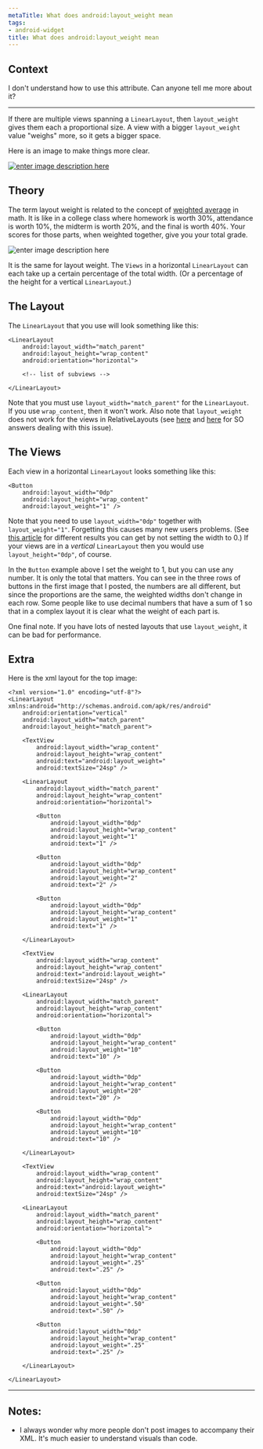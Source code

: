 ```yaml
---
metaTitle: What does android:layout_weight mean
tags:
- android-widget
title: What does android:layout_weight mean
---
```


## Context

I don't understand how to use this attribute. Can anyone tell me more about it?



---

If there are multiple views spanning a `LinearLayout`, then `layout_weight` gives them each a proportional size. A view with a bigger `layout_weight` value "weighs" more, so it gets a bigger space.


Here is an image to make things more clear.


[![enter image description here](https://i.stack.imgur.com/CyYBf.png)](https://i.stack.imgur.com/CyYBf.png)


Theory
------


The term layout weight is related to the concept of [weighted average](http://en.wikipedia.org/wiki/Weighted_arithmetic_mean) in math. It is like in a college class where homework is worth 30%, attendance is worth 10%, the midterm is worth 20%, and the final is worth 40%. Your scores for those parts, when weighted together, give you your total grade.


![enter image description here](https://i.stack.imgur.com/cbfgn.png)


It is the same for layout weight. The `Views` in a horizontal `LinearLayout` can each take up a certain percentage of the total width. (Or a percentage of the height for a vertical `LinearLayout`.)


The Layout
----------


The `LinearLayout` that you use will look something like this:



```
<LinearLayout
    android:layout_width="match_parent"
    android:layout_height="wrap_content"
    android:orientation="horizontal">

    <!-- list of subviews -->

</LinearLayout>

```

Note that you must use `layout_width="match_parent"` for the `LinearLayout`. If you use `wrap_content`, then it won't work. Also note that `layout_weight` does not work for the views in RelativeLayouts (see [here](https://stackoverflow.com/a/16708014/3681880) and [here](https://stackoverflow.com/a/14009266/3681880) for SO answers dealing with this issue).


The Views
---------


Each view in a horizontal `LinearLayout` looks something like this:



```
<Button
    android:layout_width="0dp"
    android:layout_height="wrap_content"
    android:layout_weight="1" />

```

Note that you need to use `layout_width="0dp"` together with `layout_weight="1"`. Forgetting this causes many new users problems. (See [this article](http://ugia.io/2012/01/19/android-linearlayout-distribution-explained-weight-and-sizes/) for different results you can get by not setting the width to 0.) If your views are in a *vertical* `LinearLayout` then you would use `layout_height="0dp"`, of course.


In the `Button` example above I set the weight to 1, but you can use any number. It is only the total that matters. You can see in the three rows of buttons in the first image that I posted, the numbers are all different, but since the proportions are the same, the weighted widths don't change in each row. Some people like to use decimal numbers that have a sum of 1 so that in a complex layout it is clear what the weight of each part is.


One final note. If you have lots of nested layouts that use `layout_weight`, it can be bad for performance.


Extra
-----


Here is the xml layout for the top image:



```
<?xml version="1.0" encoding="utf-8"?>
<LinearLayout xmlns:android="http://schemas.android.com/apk/res/android"
    android:orientation="vertical"
    android:layout_width="match_parent"
    android:layout_height="match_parent">

    <TextView
        android:layout_width="wrap_content"
        android:layout_height="wrap_content"
        android:text="android:layout_weight="
        android:textSize="24sp" />

    <LinearLayout
        android:layout_width="match_parent"
        android:layout_height="wrap_content"
        android:orientation="horizontal">

        <Button
            android:layout_width="0dp"
            android:layout_height="wrap_content"
            android:layout_weight="1"
            android:text="1" />

        <Button
            android:layout_width="0dp"
            android:layout_height="wrap_content"
            android:layout_weight="2"
            android:text="2" />

        <Button
            android:layout_width="0dp"
            android:layout_height="wrap_content"
            android:layout_weight="1"
            android:text="1" />

    </LinearLayout>

    <TextView
        android:layout_width="wrap_content"
        android:layout_height="wrap_content"
        android:text="android:layout_weight="
        android:textSize="24sp" />

    <LinearLayout
        android:layout_width="match_parent"
        android:layout_height="wrap_content"
        android:orientation="horizontal">

        <Button
            android:layout_width="0dp"
            android:layout_height="wrap_content"
            android:layout_weight="10"
            android:text="10" />

        <Button
            android:layout_width="0dp"
            android:layout_height="wrap_content"
            android:layout_weight="20"
            android:text="20" />

        <Button
            android:layout_width="0dp"
            android:layout_height="wrap_content"
            android:layout_weight="10"
            android:text="10" />

    </LinearLayout>

    <TextView
        android:layout_width="wrap_content"
        android:layout_height="wrap_content"
        android:text="android:layout_weight="
        android:textSize="24sp" />

    <LinearLayout
        android:layout_width="match_parent"
        android:layout_height="wrap_content"
        android:orientation="horizontal">

        <Button
            android:layout_width="0dp"
            android:layout_height="wrap_content"
            android:layout_weight=".25"
            android:text=".25" />

        <Button
            android:layout_width="0dp"
            android:layout_height="wrap_content"
            android:layout_weight=".50"
            android:text=".50" />

        <Button
            android:layout_width="0dp"
            android:layout_height="wrap_content"
            android:layout_weight=".25"
            android:text=".25" />

    </LinearLayout>

</LinearLayout>

```


---

## Notes:

- I always wonder why more people don't post images to accompany their XML. It's much easier to understand visuals than code.
